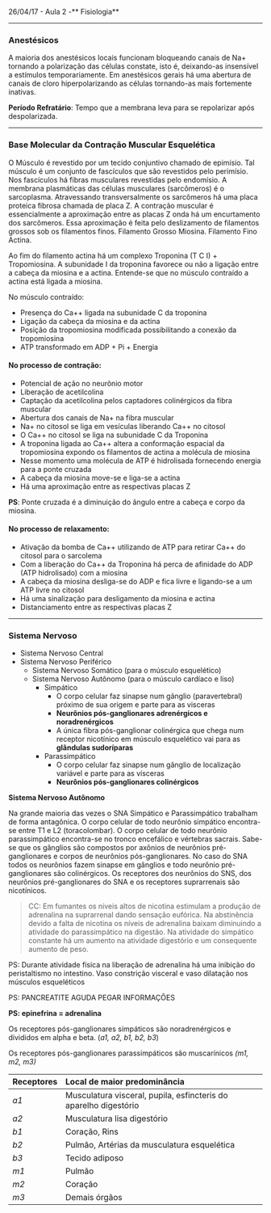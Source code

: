 26/04/17 - Aula 2 -** Fisiologia**

---

### Anestésicos

A maioria dos anestésicos locais funcionam bloqueando canais de Na+ tornando a polarização das células constate, isto é, deixando-as insensível a estímulos temporariamente. Em anestésicos gerais há uma abertura de canais de cloro hiperpolarizando as células tornando-as mais fortemente inativas.

**Período Refratário**: Tempo que a membrana leva para se repolarizar após despolarizada.

---

### Base Molecular da Contração Muscular Esquelética

O Músculo é revestido por um tecido conjuntivo chamado de epimísio. Tal músculo é um conjunto de fascículos que são revestidos pelo perimísio. Nos fascículos há fibras musculares revestidas pelo endomísio. A membrana plasmáticas das células musculares \(sarcômeros\) é o sarcoplasma. Atravessando transversalmente os sarcômeros há uma placa proteica fibrosa chamada de placa Z. A contração muscular é essencialmente a aproximação entre as placas Z onda há um encurtamento dos sarcômeros. Essa aproximação é feita pelo deslizamento de filamentos grossos sob os filamentos finos. Filamento Grosso Miosina. Filamento Fino Actina.

Ao fim do filamento actina há um complexo Troponina \(T C I\) + Tropomiosina. A subunidade I da troponina favorece ou não a ligação entre a cabeça da miosina e a actina. Entende-se que no músculo contraído a actina está ligada a miosina.

No músculo contraído:

* Presença do Ca++ ligada na subunidade C da troponina
* Ligação da cabeça da miosina e da actina
* Posição da tropomiosina modificada possibilitando a conexão da tropomiosina
* ATP transformado em ADP + Pi + Energia

#### **No processo de contração**:

* Potencial de ação no neurônio motor
* Liberação de acetilcolina
* Captação da acetilcolina pelos captadores colinérgicos da fibra muscular
* Abertura dos canais de Na+ na fibra muscular
* Na+ no citosol se liga em vesículas liberando Ca++ no citosol
* O Ca++ no citosol se liga na subunidade C da Troponina
* A troponina ligada ao Ca++ altera a conformação espacial da tropomiosina expondo os filamentos de actina a molécula de miosina
* Nesse momento uma molécula de ATP é hidrolisada fornecendo energia para a ponte cruzada
* A cabeça da miosina move-se e liga-se a actina
* Há uma aproximação entre as respectivas placas Z 

**PS**: Ponte cruzada é a diminuição do ângulo entre a cabeça e corpo da miosina.

#### **No processo de relaxamento:**

* Ativação da bomba de Ca++ utilizando de ATP para retirar Ca++ do citosol para o sarcolema
* Com a liberação do Ca++ da Troponina há perca de afinidade do ADP \(ATP hidrolisado\) com a miosina
* A cabeça da miosina desliga-se do ADP e fica livre e ligando-se a um ATP livre no citosol
* Há uma sinalização para desligamento da miosina e actina
* Distanciamento entre as respectivas placas Z

---

### Sistema Nervoso

* Sistema Nervoso Central
* Sistema Nervoso Periférico
  * Sistema Nervoso Somático \(para o músculo esquelético\)
  * Sistema Nervoso Autônomo \(para o músculo cardíaco e liso\)
    * Simpático
      * O corpo celular faz sinapse num gânglio \(paravertebral\) próximo de sua origem e parte para as visceras
      * **Neurônios pós-ganglionares adrenérgicos e noradrenérgicos**
      * A única fibra pós-ganglionar colinérgica que chega num receptor nicotínico em músculo esquelético vai para as **glândulas sudoríparas**
    * Parassimpático
      * O corpo celular faz sinapse num gânglio de localização variável e parte para as vísceras
      * **Neurônios pós-ganglionares colinérgicos**

**Sistema Nervoso Autônomo**

Na grande maioria das vezes o SNA Simpático e Parassimpático trabalham de forma antagônica. O corpo celular de todo neurônio simpático encontra-se entre T1 e L2 \(toracolombar\). O corpo celular de todo neurônio parassimpático encontra-se no tronco encefálico e vértebras sacrais. Sabe-se que os gânglios são compostos por axônios de neurônios pré-ganglionares e corpos de neurônios pós-ganglionares. No caso do SNA todos os neurônios fazem sinapse em gânglios e todo neurônio pré-ganglionares são colinérgicos. Os receptores dos neurônios do SNS, dos neurônios pré-ganglionares do SNA e os receptores suprarrenais são nicotínicos.

> CC: Em fumantes os níveis altos de nicotina estimulam a produção de adrenalina na suprarrenal dando sensação eufórica. Na abstinência devido a falta de nicotina os níveis de adrenalina baixam diminuindo a atividade do parassimpático na digestão. Na atividade do simpático constante há um aumento na atividade digestório e um consequente aumento de peso.

PS: Durante atividade física na liberação de adrenalina há uma inibição do peristaltismo no intestino. Vaso constrição visceral e vaso dilatação nos músculos esqueléticos

PS: PANCREATITE AGUDA PEGAR INFORMAÇÕES

**PS: epinefrina = adrenalina**

Os receptores pós-ganglionares simpáticos são noradrenérgicos e divididos em alpha e beta. \(_a1, a2, b1, b2, b3_\)

Os receptores pós-ganglionares parassimpáticos são muscarínicos _\(m1, m2, m3\)_

| Receptores | Local de maior predominância |
| :--- | :--- |
| _a1_ | Musculatura visceral, pupila, esfincteris do aparelho digestório |
| _a2_ | Musculatura lisa digestório |
| _b1_ | Coração, Rins |
| _b2_ | Pulmão, Artérias da musculatura esquelética |
| _b3_ | Tecido adiposo |
| _m1_ | Pulmão |
| _m2_ | Coração |
| _m3_ | Demais órgãos |



